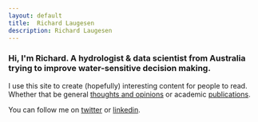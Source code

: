 ```yaml
---
layout: default
title:  Richard Laugesen
description: Richard Laugesen
---
```


### Hi, I'm Richard. A hydrologist & data scientist from Australia trying to improve water-sensitive decision making.

I use this site to create (hopefully) interesting content for people to read. Whether that be general [thoughts and opinions](/writing) or academic [publications](/publications).

You can follow me on [twitter](https://twitter.com/richardlaugesen) or [linkedin](https://www.linkedin.com/in/richardlaugesen/).
